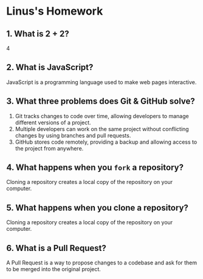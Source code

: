# Linus's Homework

## 1. What is 2 + 2?

4

## 2. What is JavaScript?

JavaScript is a programming language used to make web pages interactive.

## 3. What three problems does Git & GitHub solve?

1. Git tracks changes to code over time, allowing developers to manage different versions of a project.
2. Multiple developers can work on the same project without conflicting changes by using branches and pull requests.
3. GitHub stores code remotely, providing a backup and allowing access to the project from anywhere.

## 4. What happens when you `fork` a repository?

Cloning a repository creates a local copy of the repository on your computer.

## 5. What happens when you clone a repository?

Cloning a repository creates a local copy of the repository on your computer.

## 6. What is a Pull Request?

A Pull Request is a way to propose changes to a codebase and ask for them to be merged into the original project.
